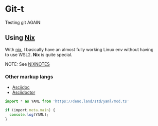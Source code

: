 # Git-t

Testing git AGAIN

## Using [Nix][nix]

With [nix][nix], I basically have an almost fully working Linux env without having to use WSL2.
**Nix** is quite special.

NOTE: See [NIXNOTES](./NIXNOTES.md)

### Other markup langs

- [Asciidoc][asciidoc]
- [Asciidoctor][adoctor]

```ts
import * as YAML from 'https://deno.land/std/yaml/mod.ts'

if (import.meta.main) {
  console.log(YAML);
}
```

[markdown]: https://markdownguide.org
[asciidoc]: https://asciidoc.org
[adoctor]: https://asciidoctor.org
[nix]: https://nixos.org
